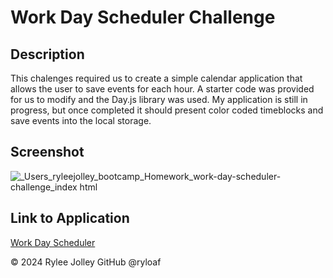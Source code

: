 # Work Day Scheduler Challenge

## Description

This chalenges required us to create a simple calendar application that allows the user to save events for each hour. A starter code was provided for us to modify and the Day.js library was used. 
My application is still in progress, but once completed it should present color coded timeblocks and save events into the local storage.

## Screenshot

![_Users_ryleejolley_bootcamp_Homework_work-day-scheduler-challenge_index html](https://github.com/ryloaf/work-day-scheduler-challenge/assets/151485696/74c4b9f8-2a11-44d5-86bb-30a65debb99f)

## Link to Application

[Work Day Scheduler](https://ryloaf.github.io/work-day-scheduler-challenge/)

&copy; 2024 Rylee Jolley GitHub @ryloaf
